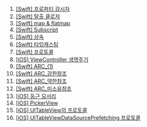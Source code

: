 1. [[Swift] 프로퍼티 감시자](https://velog.io/@chagmn/Swift-프로퍼티-감시자)
2. [[Swift] 탈출 클로저](https://velog.io/@chagmn/Swift-탈출-클로저)
3. [[Swift] map & flatmap](https://velog.io/@chagmn/Swift-map-flatmap)
4. [[Swift] Subscript](https://velog.io/@chagmn/Swift-Subscript)
5. [[Swift] 상속](https://velog.io/@chagmn/Swift-상속)
6. [[Swift] 타입캐스팅](https://velog.io/@chagmn/Swift-타입캐스팅)
7. [[Swift] 프로토콜](https://velog.io/@chagmn/Swift프로토콜)
8. [[iOS] ViewController 생명주기](https://velog.io/@chagmn/iOS-ViewController-생명주기)
9. [[Swift] ARC_(1)](https://velog.io/@chagmn/Swift-ARC1)
10. [[Swift] ARC_강한참조](https://velog.io/@chagmn/SwiftARC강한참조)
11. [[Swift] ARC_약한참조](https://velog.io/@chagmn/Swift-ARC약한참조)
12. [[Swift] ARC_미소유참조](https://velog.io/@chagmn/Swift-ARC미소유참조)
13. [[iOS] 둥근 모서리](https://velog.io/@chagmn/iOS-둥근-모서리)
14. [[iOS] PickerView](https://velog.io/@chagmn/iOS-PickerView)
15. [[iOS] UITableView의 프로토콜](https://velog.io/@chagmn/iOS-UITableView의-프로토콜)
16. [[iOS] UITableViewDataSourcePrefetching 프로토콜](https://velog.io/@chagmn/iOS-UITableViewDataSourcePrefetching-프로토콜)
